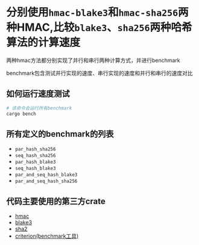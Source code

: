 # 分别使用`hmac-blake3`和`hmac-sha256`两种HMAC,比较`blake3`、`sha256`两种哈希算法的计算速度

两种hmac方法都分别实现了并行和串行两种计算方式，并进行benchmark

benchmark包含测试并行实现的速度、串行实现的速度和并行和串行的速度对比

## 如何运行速度测试

```sh
# 该命令会运行所有benchmark
cargo bench
```

## 所有定义的benchmark的列表

- `par_hash_sha256`
- `seq_hash_sha256`
- `par_hash_blake3`
- `seq_hash_blake3`
- `par_and_seq_hash_blake3`
- `par_and_seq_hash_sha256`

## 代码主要使用的第三方crate

- [hmac](https://crates.io/crates/hmac)
- [blake3](https://crates.io/crates/blake3)
- [sha2](https://crates.io/crates/sha2)
- [criterion(benchmark工具)](https://crates.io/crates/criterion)
